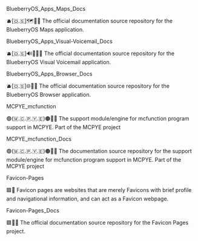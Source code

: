 
BlueberryOS_Apps_Maps_Docs

🫐️[🇴.🇸]🗺️📱️📖️ The official documentation source repository for the BlueberryOS Maps application.

BlueberryOS_Apps_Visual-Voicemail_Docs

🫐️[🇴.🇸]🔊️📧️📱️📖️ The official documentation source repository for the BlueberryOS Visual Voicemail application.

BlueberryOS_Apps_Browser_Docs

🫐️[🇴.🇸]🌐️📱️📖️ The official documentation source repository for the BlueberryOS Browser application.

MCPYE_mcfunction

🟢️(🇲.🇨.🇵.🇾.🇪)🟤️📜️💾️ The support module/engine for mcfunction program support in MCPYE. Part of the MCPYE project

MCPYE_mcfunction_Docs

🟢️(🇲.🇨.🇵.🇾.🇪)🟤️📜️📖️ The documentation source repository for the support module/engine for mcfunction program support in MCPYE. Part of the MCPYE project

Favicon-Pages

🟪️📄️ Favicon pages are websites that are merely Favicons with brief profile and navigational information, and can act as a Favicon webpage.

Favicon-Pages_Docs

🟪️📄️📖️ The official documentation source repository for the Favicon Pages project.

